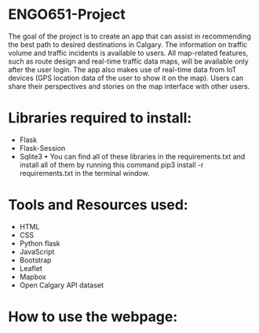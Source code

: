 # ENGO651-Project

The goal of the project is to create an app that can assist in recommending the best path to desired destinations in Calgary. The information on traffic volume and traffic incidents is available to users. All map-related features, such as route design and real-time traffic data maps, will be available only after the user login. The app also makes use of real-time data from IoT devices (GPS location data of the user to show it on the map). Users can share their perspectives and stories on the map interface with other users.

# Libraries required to install:
-	Flask
-	Flask-Session
-	Sqlite3
•	You can find all of these libraries in the requirements.txt and install all of them by running this command pip3 install -r requirements.txt in the terminal window.

# Tools and Resources used:
-	HTML 
-	CSS
-	Python flask
-	JavaScript
-	Bootstrap
-	Leaflet
-	Mapbox
-	Open Calgary API dataset
# How to use the webpage:

